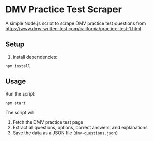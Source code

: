 # DMV Practice Test Scraper

A simple Node.js script to scrape DMV practice test questions from https://www.dmv-written-test.com/california/practice-test-1.html.

## Setup

1. Install dependencies:
```
npm install
```

## Usage

Run the script:
```
npm start
```

The script will:
1. Fetch the DMV practice test page
2. Extract all questions, options, correct answers, and explanations
3. Save the data as a JSON file (`dmv-questions.json`)